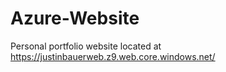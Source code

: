# Azure-Website

Personal portfolio website located at https://justinbauerweb.z9.web.core.windows.net/
